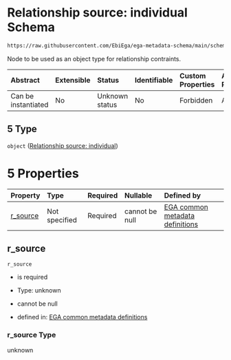 # Relationship source: individual Schema

```txt
https://raw.githubusercontent.com/EbiEga/ega-metadata-schema/main/schemas/EGA.sample.json#/properties/sample_relationships/items/allOf/1/anyOf/0/allOf/1/anyOf/5
```

Node to be used as an object type for relationship contraints.

| Abstract            | Extensible | Status         | Identifiable | Custom Properties | Additional Properties | Access Restrictions | Defined In                                                                   |
| :------------------ | :--------- | :------------- | :----------- | :---------------- | :-------------------- | :------------------ | :--------------------------------------------------------------------------- |
| Can be instantiated | No         | Unknown status | No           | Forbidden         | Allowed               | none                | [EGA.sample.json\*](../../../schemas/EGA.sample.json "open original schema") |

## 5 Type

`object` ([Relationship source: individual](ega-12-definitions-relationship-source-individual.md))

# 5 Properties

| Property               | Type          | Required | Nullable       | Defined by                                                                                                                                                                                                                                                               |
| :--------------------- | :------------ | :------- | :------------- | :----------------------------------------------------------------------------------------------------------------------------------------------------------------------------------------------------------------------------------------------------------------------- |
| [r\_source](#r_source) | Not specified | Required | cannot be null | [EGA common metadata definitions](ega-12-definitions-relationship-source-individual-properties-r_source.md "https://raw.githubusercontent.com/EbiEga/ega-metadata-schema/main/schemas/EGA.common-definitions.json#/definitions/r-source-individual/properties/r_source") |

## r\_source



`r_source`

*   is required

*   Type: unknown

*   cannot be null

*   defined in: [EGA common metadata definitions](ega-12-definitions-relationship-source-individual-properties-r_source.md "https://raw.githubusercontent.com/EbiEga/ega-metadata-schema/main/schemas/EGA.common-definitions.json#/definitions/r-source-individual/properties/r_source")

### r\_source Type

unknown

